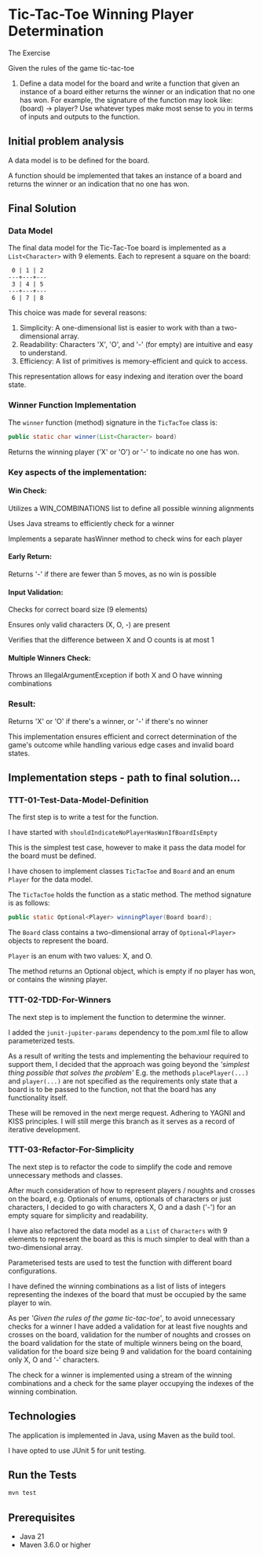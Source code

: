 # Tic-Tac-Toe Winning Player Determination
The Exercise

Given the rules of the game tic-tac-toe
1. Define a data model for the board and write a function that given an instance of a board
   either returns the winner or an indication that no one has won. For example, the
   signature of the function may look like:
   (board) -> player?
   Use whatever types make most sense to you in terms of inputs and outputs to the
   function.
## Initial problem analysis
A data model is to be defined for the board.

A function should be implemented that takes an instance of a board and returns the winner or an indication that no one has won.

## Final Solution

### Data Model
The final data model for the Tic-Tac-Toe board is implemented as a `List<Character>` with 9 elements. Each to represent a square on the board:

```
 0 | 1 | 2
---+---+---
 3 | 4 | 5
---+---+---
 6 | 7 | 8
```
This choice was made for several reasons:

1. Simplicity: A one-dimensional list is easier to work with than a two-dimensional array.
2. Readability: Characters 'X', 'O', and '-' (for empty) are intuitive and easy to understand.
3. Efficiency: A list of primitives is memory-efficient and quick to access.

This representation allows for easy indexing and iteration over the board state.

### Winner Function Implementation
The `winner` function (method) signature in the `TicTacToe` class is:

```java
public static char winner(List<Character> board)
```
Returns the winning player ('X' or 'O') or '-' to indicate no one has won.

### Key aspects of the implementation:

#### Win Check:

Utilizes a WIN_COMBINATIONS list to define all possible winning alignments

Uses Java streams to efficiently check for a winner

Implements a separate hasWinner method to check wins for each player

#### Early Return:

Returns '-' if there are fewer than 5 moves, as no win is possible

#### Input Validation:

Checks for correct board size (9 elements)

Ensures only valid characters (X, O, -) are present

Verifies that the difference between X and O counts is at most 1

#### Multiple Winners Check:
Throws an IllegalArgumentException if both X and O have winning combinations

### Result:

Returns 'X' or 'O' if there's a winner, or '-' if there's no winner



This implementation ensures efficient and correct determination of the game's outcome while handling various edge cases and invalid board states.

##  Implementation steps - path to final solution...
### TTT-01-Test-Data-Model-Definition
The first step is to write a test for the function.

I have started with ```shouldIndicateNoPlayerHasWonIfBoardIsEmpty```

This is the simplest test case, however to make it pass the data model for the board must be defined. 

I have chosen to implement classes ```TicTacToe``` and ```Board``` and an enum ```Player``` for the data model.

The ```TicTacToe``` holds the function as a static method. The method signature is as follows:
```java
public static Optional<Player> winningPlayer(Board board);
```
The ```Board``` class contains a two-dimensional array of ```Optional<Player>``` objects to represent the board.

```Player``` is an enum with two values: X, and O.

The method returns an Optional<Player> object, which is empty if no player has won, or contains the winning player.

### TTT-02-TDD-For-Winners
The next step is to implement the function to determine the winner.

I added the ```junit-jupiter-params``` dependency to the pom.xml file to allow parameterized tests.

As a result of writing the tests and implementing the behaviour required to support them, I decided that the approach was going beyond the *'simplest thing possible that solves the problem'* E.g. the methods ```placePlayer(...)``` and ```player(...)``` are not specified as the requirements only state that a board is to be passed to the function, not that the board has any functionality itself.

These will be removed in the next merge request. Adhering to YAGNI and KISS principles. I will still merge this branch as it serves as a record of iterative development.

### TTT-03-Refactor-For-Simplicity
The next step is to refactor the code to simplify the code and remove unnecessary methods and classes.

After much consideration of how to represent players / noughts and crosses on the board, e.g. Optionals of enums, optionals of characters or just characters, I decided to go with characters X, O and a dash ('-') for an empty square for simplicity and readability.

I have also refactored the data model as a ```List``` of ```Characters``` with 9 elements to represent the board as this is much simpler to deal with than a two-dimensional array.

Parameterised tests are used to test the function with different board configurations.

I have defined the winning combinations as a list of lists of integers representing the indexes of the board that must be occupied by the same player to win.

As per *'Given the rules of the game tic-tac-toe'*, to avoid unnecessary checks for a winner I have added a validation for at least five noughts and crosses on the board,
validation for the number of noughts and crosses on the board validation for the state of multiple winners being on the board, validation for the board size being 9 and validation for the board containing only X, O and '-' characters.

The check for a winner is implemented using a stream of the winning combinations and a check for the same player occupying the indexes of the winning combination.


## Technologies
The application is implemented in Java, using Maven as the build tool.

I have opted to use JUnit 5 for unit testing.

## Run the Tests
```bash
mvn test
```
## Prerequisites
- Java 21
- Maven 3.6.0 or higher


